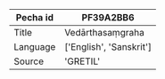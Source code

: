 |Pecha id | PF39A2BB6
| --- | --- 
|Title | Vedārthasaṃgraha 
|Language | ['English', 'Sanskrit']
|Source | 'GRETIL'